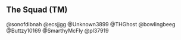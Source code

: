 ## The Squad (TM)
@sonofdibnah @ecsjjgg @Unknown3899 @THGhost @bowlingbeeg @Buttzy10169 @SmarthyMcFly @pl37919
